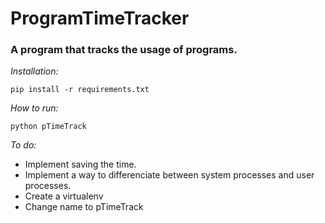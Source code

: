 # ProgramTimeTracker
### A program that tracks the usage of programs.

*Installation:*
```
pip install -r requirements.txt
```

*How to run:*
```
python pTimeTrack
```

*To do:*
- Implement saving the time.
- Implement a way to differenciate between system processes and user processes.
- Create a virtualenv
- Change name to pTimeTrack
